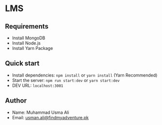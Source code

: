 # LMS

## Requirements

- Install MongoDB
- Install Node.js
- Install Yarn Package

## Quick start

- Install dependencies: `npm install` or `yarn install` (Yarn Recommended)
- Start the server: `npm run start:dev` or `yarn start:dev`
- DEV URL: `localhost:3001`

## Author

- Name: Muhammad Usma Ali
- Email: usman.ali@findmyadventure.pk
